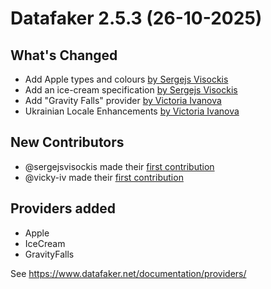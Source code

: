 # Datafaker 2.5.3 (26-10-2025)

## What's Changed
* Add Apple types and colours [by Sergejs Visockis](https://github.com/datafaker-net/datafaker/pull/1697)
* Add an ice-cream specification [by Sergejs Visockis](https://github.com/datafaker-net/datafaker/pull/1698)
* Add "Gravity Falls" provider [by Victoria Ivanova](https://github.com/datafaker-net/datafaker/pull/1701)
* Ukrainian Locale Enhancements [by Victoria Ivanova](https://github.com/datafaker-net/datafaker/pull/1704)

## New Contributors
* @sergejsvisockis made their [first contribution](https://github.com/datafaker-net/datafaker/pull/1697)
* @vicky-iv made their [first contribution](https://github.com/datafaker-net/datafaker/pull/1701)


## Providers added

* Apple
* IceCream
* GravityFalls

See https://www.datafaker.net/documentation/providers/
